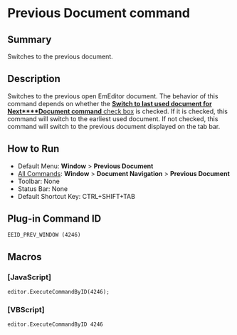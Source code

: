 # Previous Document command

## Summary

Switches to the previous document.

## Description

Switches to the previous open EmEditor document. The behavior of this command depends on whether the
[**Switch to last used document for Next****Document command** check box](../../dlg/customize/window/index) is checked. If it is checked, this command will switch to the earliest used document. If not checked, this command will switch to the previous document displayed on the
tab bar.

## How to Run

- Default Menu: **Window** \> **Previous Document**
- [All Commands](../tools/all_commands): **Window**
\> **Document Navigation** \> **Previous Document**
- Toolbar: None
- Status Bar: None
- Default Shortcut Key: CTRL+SHIFT+TAB

## Plug-in Command ID

```
EEID_PREV_WINDOW (4246)```

## Macros

### \[JavaScript\]

```
editor.ExecuteCommandByID(4246);
```

### \[VBScript\]

```
editor.ExecuteCommandByID 4246
```
